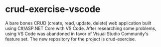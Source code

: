 # crud-exercise-vscode
A bare bones CRUD (create, read, update, delete) web application built using C#/ASP.NET Core with VS Code.  After researching some problems, using VS Code was abandoned in favor of Visual Studio Community's feature set.  The new repository for the project is crud-exercise.
